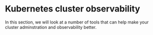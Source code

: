 # Kubernetes cluster observability

In this section, we will look at a number of tools that can help make your cluster adminstration and observability better.